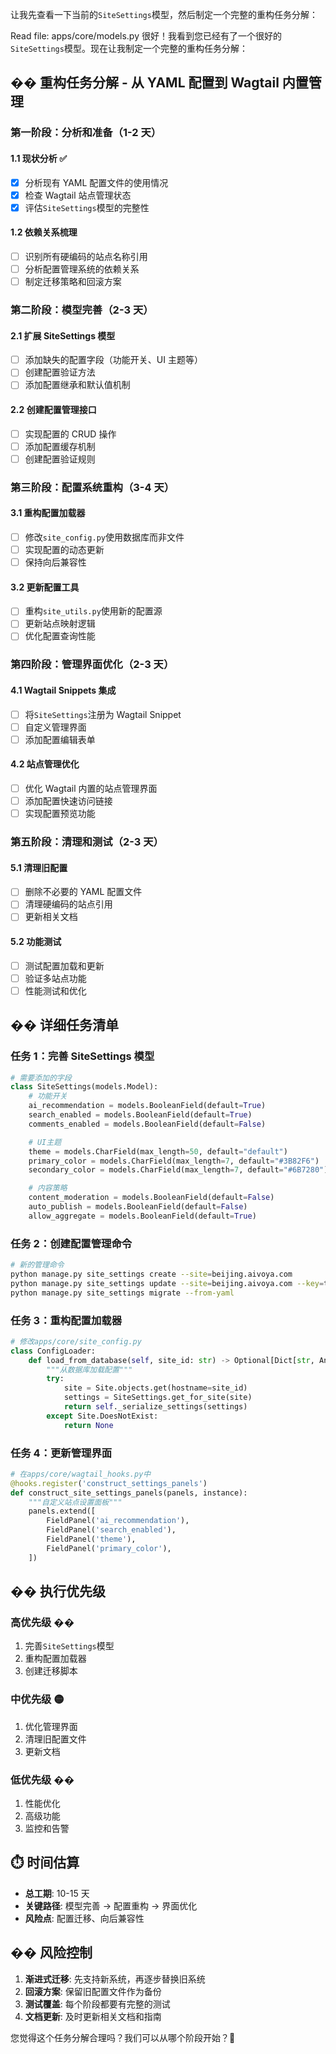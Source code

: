 让我先查看一下当前的`SiteSettings`模型，然后制定一个完整的重构任务分解：

Read file: apps/core/models.py
很好！我看到您已经有了一个很好的`SiteSettings`模型。现在让我制定一个完整的重构任务分解：

## �� **重构任务分解 - 从 YAML 配置到 Wagtail 内置管理**

### **第一阶段：分析和准备（1-2 天）**

#### **1.1 现状分析** ✅

- [x] 分析现有 YAML 配置文件的使用情况
- [x] 检查 Wagtail 站点管理状态
- [x] 评估`SiteSettings`模型的完整性

#### **1.2 依赖关系梳理**

- [ ] 识别所有硬编码的站点名称引用
- [ ] 分析配置管理系统的依赖关系
- [ ] 制定迁移策略和回滚方案

### **第二阶段：模型完善（2-3 天）**

#### **2.1 扩展 SiteSettings 模型**

- [ ] 添加缺失的配置字段（功能开关、UI 主题等）
- [ ] 创建配置验证方法
- [ ] 添加配置继承和默认值机制

#### **2.2 创建配置管理接口**

- [ ] 实现配置的 CRUD 操作
- [ ] 添加配置缓存机制
- [ ] 创建配置验证规则

### **第三阶段：配置系统重构（3-4 天）**

#### **3.1 重构配置加载器**

- [ ] 修改`site_config.py`使用数据库而非文件
- [ ] 实现配置的动态更新
- [ ] 保持向后兼容性

#### **3.2 更新配置工具**

- [ ] 重构`site_utils.py`使用新的配置源
- [ ] 更新站点映射逻辑
- [ ] 优化配置查询性能

### **第四阶段：管理界面优化（2-3 天）**

#### **4.1 Wagtail Snippets 集成**

- [ ] 将`SiteSettings`注册为 Wagtail Snippet
- [ ] 自定义管理界面
- [ ] 添加配置编辑表单

#### **4.2 站点管理优化**

- [ ] 优化 Wagtail 内置的站点管理界面
- [ ] 添加配置快速访问链接
- [ ] 实现配置预览功能

### **第五阶段：清理和测试（2-3 天）**

#### **5.1 清理旧配置**

- [ ] 删除不必要的 YAML 配置文件
- [ ] 清理硬编码的站点引用
- [ ] 更新相关文档

#### **5.2 功能测试**

- [ ] 测试配置加载和更新
- [ ] 验证多站点功能
- [ ] 性能测试和优化

## �� **详细任务清单**

### **任务 1：完善 SiteSettings 模型**

```python
# 需要添加的字段
class SiteSettings(models.Model):
    # 功能开关
    ai_recommendation = models.BooleanField(default=True)
    search_enabled = models.BooleanField(default=True)
    comments_enabled = models.BooleanField(default=False)

    # UI主题
    theme = models.CharField(max_length=50, default="default")
    primary_color = models.CharField(max_length=7, default="#3B82F6")
    secondary_color = models.CharField(max_length=7, default="#6B7280")

    # 内容策略
    content_moderation = models.BooleanField(default=False)
    auto_publish = models.BooleanField(default=False)
    allow_aggregate = models.BooleanField(default=True)
```

### **任务 2：创建配置管理命令**

```bash
# 新的管理命令
python manage.py site_settings create --site=beijing.aivoya.com
python manage.py site_settings update --site=beijing.aivoya.com --key=theme --value=tech
python manage.py site_settings migrate --from-yaml
```

### **任务 3：重构配置加载器**

```python
# 修改apps/core/site_config.py
class ConfigLoader:
    def load_from_database(self, site_id: str) -> Optional[Dict[str, Any]]:
        """从数据库加载配置"""
        try:
            site = Site.objects.get(hostname=site_id)
            settings = SiteSettings.get_for_site(site)
            return self._serialize_settings(settings)
        except Site.DoesNotExist:
            return None
```

### **任务 4：更新管理界面**

```python
# 在apps/core/wagtail_hooks.py中
@hooks.register('construct_settings_panels')
def construct_site_settings_panels(panels, instance):
    """自定义站点设置面板"""
    panels.extend([
        FieldPanel('ai_recommendation'),
        FieldPanel('search_enabled'),
        FieldPanel('theme'),
        FieldPanel('primary_color'),
    ])
```

## �� **执行优先级**

### **高优先级** ��

1. 完善`SiteSettings`模型
2. 重构配置加载器
3. 创建迁移脚本

### **中优先级** 🟡

1. 优化管理界面
2. 清理旧配置文件
3. 更新文档

### **低优先级** ��

1. 性能优化
2. 高级功能
3. 监控和告警

## ⏱️ **时间估算**

- **总工期**: 10-15 天
- **关键路径**: 模型完善 → 配置重构 → 界面优化
- **风险点**: 配置迁移、向后兼容性

## �� **风险控制**

1. **渐进式迁移**: 先支持新系统，再逐步替换旧系统
2. **回滚方案**: 保留旧配置文件作为备份
3. **测试覆盖**: 每个阶段都要有完整的测试
4. **文档更新**: 及时更新相关文档和指南

您觉得这个任务分解合理吗？我们可以从哪个阶段开始？🚀
